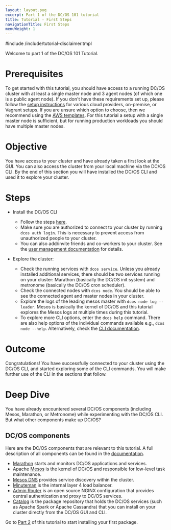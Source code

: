 ```yaml
---
layout: layout.pug
excerpt: Part 1 of the DC/OS 101 tutorial
title: Tutorial - First Steps
navigationTitle: First Steps
menuWeight: 1
---
```


#include /include/tutorial-disclaimer.tmpl

Welcome to part 1 of the DC/OS 101 Tutorial.

# Prerequisites
To get started with this tutorial, you should have access to a running DC/OS cluster with at least a single master node and 3 agent nodes (of which one is a public agent node). If you don't have these requirements set up, please follow the [setup instructions](/1.12/installing/) for various cloud providers, on-premise, or Vagrant setups.
If you are unsure which option to choose, then we recommend using the <a href="https://downloads.dcos.io/dcos/stable/aws.html" target="_blank">AWS templates</a>. For this tutorial a setup with a single master node is sufficient, but for running production workloads you should have multiple master nodes.

# Objective
You have access to your cluster and have already taken a first look at the GUI. You can also access the cluster from your local machine via the DC/OS CLI. By the end of this section you will have installed the DC/OS CLI and used it to explore your cluster.

# Steps
  * Install the DC/OS CLI
    * Follow the steps [here](/1.12/cli/install/).
    * Make sure you are authorized to connect to your cluster by running `dcos auth login`. This is necessary to prevent access from unauthorized people to your cluster.
    * You can also add/invite friends and co-workers to your cluster. See the [user management documentation](/1.12/security/ent/users-groups/) for details.

  * Explore the cluster:
      * Check the running services with `dcos service`. Unless you already installed additional services, there should be two services running on your cluster: Marathon (basically the DC/OS init system) and metronome (basically the DC/OS cron scheduler).
      * Check the connected nodes with `dcos node`. You should be able to see the connected agent and master nodes in your cluster.
      * Explore the logs of the leading mesos master with `dcos node log --leader`. Mesos is basically the kernel of DC/OS and this tutorial explores the Mesos logs at multiple times during this tutorial.
      * To explore more CLI options, enter the `dcos help` command. There are also help options of the individual commands available e.g., `dcos node --help`. Alternatively, check the [CLI documentation](/1.12/cli/).

# Outcome
Congratulations! You have successfully connected to your cluster using the DC/OS CLI, and started exploring some of the CLI commands.
You will make further use of the CLI in the sections that follow.

# Deep Dive
You have already encountered several DC/OS components (including Mesos, Marathon, or Metronome) while experimenting with the DC/OS CLI.
But what other components make up DC/OS?

## DC/OS components
Here are the DC/OS components that are relevant to this tutorial. A full description of all components can be found in the [documentation](/1.12/overview/architecture/components/).
* [Marathon](/1.12/overview/architecture/components/#marathon) starts and monitors DC/OS applications and services.
* Apache [Mesos](/1.12/overview/architecture/components/#apache-mesos) is the kernel of DC/OS and responsible for low-level task maintenance.
* [Mesos DNS](/1.12/overview/architecture/components/#mesos-dns) provides service discovery within the cluster.
* [Minuteman](/1.12/overview/architecture/components/#minuteman) is the internal layer 4 load balancer.
* [Admin Router](/1.12/overview/architecture/components/#admin-router) is an open source NGINX configuration that provides central authentication and proxy to DC/OS services.
* [Catalog](/1.12/overview/architecture/components/#dcos-package-manager) is the package repository that holds the DC/OS services (such as Apache Spark or Apache Cassandra) that you can install on your cluster directly from the DC/OS GUI and CLI.

Go to [Part 2](/1.12/tutorials/dcos-101/redis-package/) of this tutorial to start installing your first package.